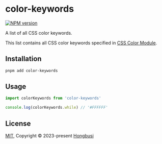 # color-keywords

[![NPM version](https://img.shields.io/npm/v/color-keywords?color=a1b858&label=)](https://www.npmjs.com/package/color-keywords)

A list of all CSS color keywords.

This list contains all CSS color keywords specified in [CSS Color Module](https://drafts.csswg.org/css-color/#named-colors).

## Installation

``` bash
pnpm add color-keywords
```

## Usage

``` ts
import colorKeywords from 'color-keywords'

console.log(colorKeywords.while) // '#FFFFFF'
```

## License

[MIT](./LICENSE), Copyright © 2023-present [Hongbusi](https://github.com/Hongbusi) 
